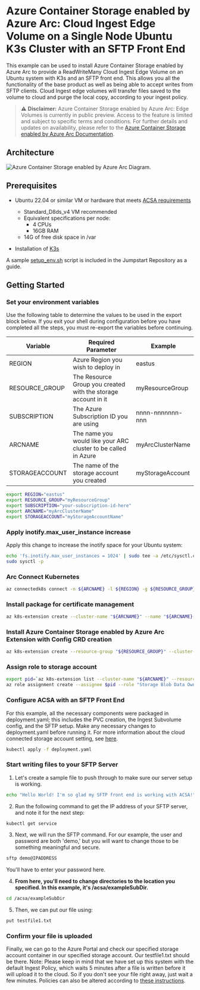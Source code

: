 # Azure Container Storage enabled by Azure Arc: Cloud Ingest Edge Volume on a Single Node Ubuntu K3s Cluster with an SFTP Front End

This example can be used to install Azure Container Storage enabled by Azure Arc to provide a ReadWriteMany Cloud Ingest Edge Volume on an Ubuntu system with K3s and an SFTP front end. This allows you all the functionality of the base product as well as being able to accept writes from SFTP clients. 
Cloud Ingest edge volumes will transfer files saved to the volume to cloud and purge the local copy, according to your ingest policy. 

> ⚠️ **Disclaimer:** Azure Container Storage enabled by Azure Arc: Edge Volumes is currently in public preview. Access to the feature is limited and subject to specific terms and conditions. For further details and updates on availability, please refer to the [Azure Container Storage enabled by Azure Arc Documentation](https://learn.microsoft.com/azure/azure-arc/container-storage/).

## Architecture

![Azure Container Storage enabled by Azure Arc Diagram.](./acsaedgevolarch.png)

## Prerequisites

* Ubuntu 22.04 or similar VM or hardware that meets [ACSA requirements](https://learn.microsoft.com/azure/azure-arc/container-storage/prepare-linux#minimum-hardware-requirements)
  * Standard_D8ds_v4 VM recommended
  * Equivalent specifications per node:
    * 4 CPUs
    * 16GB RAM
  * 14G of free disk space in /var

* Installation of [K3s](https://docs.k3s.io/quick-start)

A sample [setup_env.sh](./setup_env.sh) script is included in the Jumpstart Repository as a guide. 

## Getting Started

### Set your environment variables
Use the following table to determine the values to be used in the export block below. If you exit your shell during configuration before you have completed all the steps, you must re-export the variables before continuing.  

|Variable        | Required Parameter                                             | Example |
|----------------|----------------------------------------------------------------|-----------------|
|REGION          | Azure Region you wish to deploy in                             | eastus          |
|RESOURCE_GROUP  | The Resource Group you created with the storage account in it  | myResourceGroup |
|SUBSCRIPTION    | The Azure Subscription ID you are using                        | nnnn-nnnnnnn-nnn|
|ARCNAME        | The name you would like your ARC cluster to be called in Azure | myArcClusterName|
|STORAGEACCOUNT  | The name of the storage account you created                    | myStorageAccount|

```bash
export REGION="eastus"
export RESOURCE_GROUP="myResourceGroup"
export SUBSCRIPTION="your-subscription-id-here"
export ARCNAME="myArcClusterName"
export STORAGEACCOUNT="myStorageAccountName"
```

### Apply inotify.max_user_instance increase

Apply this change to increase the inotify space for your Ubuntu system: 

```bash
echo 'fs.inotify.max_user_instances = 1024' | sudo tee -a /etc/sysctl.conf
sudo sysctl -p
```

### Arc Connect Kubernetes

```bash
az connectedk8s connect -n ${ARCNAME} -l ${REGION} -g ${RESOURCE_GROUP} --subscription ${SUBSCRIPTION}
```

### Install package for certificate management

```bash
az k8s-extension create --cluster-name "${ARCNAME}" --name "${ARCNAME}-certmgr" --resource-group "${RESOURCE_GROUP}" --cluster-type connectedClusters --release-train preview --extension-type microsoft.iotoperations.platform --scope cluster --release-namespace cert-manager
```

### Install Azure Container Storage enabled by Azure Arc Extension with Config CRD creation

```bash
az k8s-extension create --resource-group "${RESOURCE_GROUP}" --cluster-name "${ARCNAME}" --cluster-type connectedClusters --name "acsa-`mktemp -u XXXXXX`" --extension-type microsoft.arc.containerstorage --config feature.diskStorageClass="default,local-path" --config  edgeStorageConfiguration.create=true
```

### Assign role to storage account

```bash
export pid=`az k8s-extension list --cluster-name "${ARCNAME}" --resource-group "${RESOURCE_GROUP}" --cluster-type connectedClusters | jq --arg extType "microsoft.arc.containerstorage" 'map(select(.extensionType == $extType)) | .[] | .identity.principalId' -r`
az role assignment create --assignee $pid --role "Storage Blob Data Owner" --scope "/subscriptions/${SUBSCRIPTION}/resourceGroups/${RESOURCE_GROUP}/providers/Microsoft.Storage/storageAccounts/${STORAGEACCOUNT}"
```

### Configure ACSA with an SFTP Front End

For this example, all the necessary components were packaged in deployment.yaml; this includes the PVC creation, the Ingest Subvolume config, and the SFTP setup. Make any necessary changes to deployment.yaml before running it. For more information about the cloud connected storage account setting, see [here](https://learn.microsoft.com/azure/azure-arc/container-storage/cloud-ingest-edge-volume-configuration?tabs=portal#attach-subvolume-to-edge-volume).

```bash
kubectl apply -f deployment.yaml
```

### Start writing files to your SFTP Server

1. Let's create a sample file to push through to make sure our server setup is working.
   
 ```bash
 echo "Hello World! I'm so glad my SFTP front end is working with ACSA!" > testfile1.txt
 ```

2. Run the following command to get the IP address of your SFTP server, and note it for the next step:
   
 ```bash
 kubectl get service
 ```

3. Next, we will run the SFTP command. For our example, the user and password are both 'demo,' but you will want to change those to be something meaningful and secure.
   
 ```bash
 sftp demo@IPADDRESS
 ```

You'll have to enter your password here.

4. **From here, you'll need to change directories to the location you specified. In this example, it's /acsa/exampleSubDir.**
   
 ```bash
 cd /acsa/exampleSubDir
 ```

5. Then, we can put our file using:
   
 ```bash
 put testfile1.txt
 ```

### Confirm your file is uploaded

Finally, we can go to the Azure Portal and check our specified storage account container in our specified storage account. Our testfile1.txt should be there.
Note: Please keep in mind that we have set up this system with the default Ingest Policy, which waits 5 minutes after a file is written before it will upload it to the cloud. So if you don't see your file right away, just wait a few minutes. Policies can also be altered according to [these instructions](https://learn.microsoft.com/azure/azure-arc/container-storage/cloud-ingest-edge-volume-configuration?tabs=portal#optional-modify-the-ingestpolicy-from-the-default).